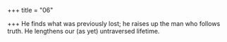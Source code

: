 +++
title = "06"

+++
He finds what was previously lost; he raises up the man who
follows truth.
He lengthens our (as yet) untraversed lifetime.
